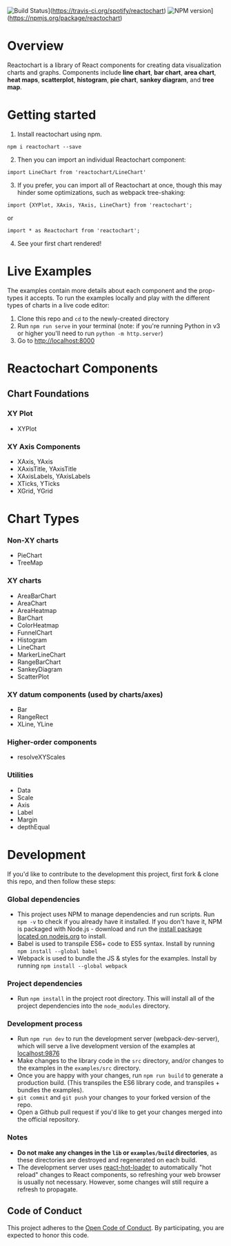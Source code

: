 ![Build Status](https://travis-ci.org/spotify/reactochart.svg?branch=master)](https://travis-ci.org/spotify/reactochart)
![NPM version](https://img.shields.io/npm/v/reactochart.svg?style=flat-square)](https://npmjs.org/package/reactochart)

# Overview

Reactochart is a library of React components for creating data visualization charts and graphs. Components include **line chart**, **bar chart**, **area chart**, **heat maps**, **scatterplot**, **histogram**, **pie chart**, **sankey diagram**, and **tree map**.

# Getting started

1. Install reactochart using npm.

  ```
  npm i reactochart --save
  ```

2. Then you can import an individual Reactochart component:
 ```
 import LineChart from 'reactochart/LineChart'
 ```

3. If you prefer, you can import all of Reactochart at once, though this may hinder some optimizations, such as webpack tree-shaking:
  ```
  import {XYPlot, XAxis, YAxis, LineChart} from 'reactochart';
  ```
or
  ```
  import * as Reactochart from 'reactochart';
  ```
4. See your first chart rendered!


# Live Examples

The examples contain more details about each component and the prop-types it accepts. To run the examples locally and play with the different types of charts in a live code editor:

1.  Clone this repo and `cd` to the newly-created directory
2.  Run `npm run serve` in your terminal (note: if you're running Python in v3 or higher you'll need to run `python -m http.server`)
3.  Go to [http://localhost:8000](http://localhost:8000)

# Reactochart Components
## Chart Foundations

### XY Plot
  * XYPlot

### XY Axis Components

* XAxis, YAxis
* XAxisTitle, YAxisTitle
* XAxisLabels, YAxisLabels
* XTicks, YTicks
* XGrid, YGrid

# Chart Types
### Non-XY charts

* PieChart
* TreeMap

### XY charts

* AreaBarChart
* AreaChart
* AreaHeatmap
* BarChart
* ColorHeatmap
* FunnelChart
* Histogram
* LineChart
* MarkerLineChart
* RangeBarChart
* SankeyDiagram
* ScatterPlot

### XY datum components (used by charts/axes)

* Bar
* RangeRect
* XLine, YLine

### Higher-order components

* resolveXYScales

### Utilities

* Data
* Scale
* Axis
* Label
* Margin
* depthEqual

# Development

If you'd like to contribute to the development this project, first fork & clone this repo, and then follow these steps:

### Global dependencies

* This project uses NPM to manage dependencies and run scripts. Run `npm -v` to check if you already have it installed.
  If you don't have it, NPM is packaged with Node.js - download and run the
  [install package located on nodejs.org](https://nodejs.org/) to install.
* Babel is used to transpile ES6+ code to ES5 syntax. Install by running `npm install --global babel`
* Webpack is used to bundle the JS & styles for the examples. Install by running `npm install --global webpack`

### Project dependencies

* Run `npm install` in the project root directory. This will install all of the project dependencies into the
  `node_modules` directory.

### Development process

* Run `npm run dev` to run the development server (webpack-dev-server), which will serve a live development version of
  the examples at [localhost:9876](http://localhost:9876)
* Make changes to the library code in the `src` directory, and/or changes to the examples in the `examples/src`
  directory.
* Once you are happy with your changes, run `npm run build` to generate a production build. (This transpiles the ES6
  library code, and transpiles + bundles the examples).
* `git commit` and `git push` your changes to your forked version of the repo.
* Open a Github pull request if you'd like to get your changes merged into the official repository.

### Notes

* **Do not make any changes in the `lib` or `examples/build` directories**, as these directories are destroyed and
  regenerated on each build.
* The development server uses [react-hot-loader](https://github.com/gaearon/react-hot-loader) to automatically
  "hot reload" changes to React components, so refreshing your web browser is usually not necessary. However, some
  changes will still require a refresh to propagate.

## Code of Conduct
This project adheres to the [Open Code of Conduct][code-of-conduct]. By participating, you are expected to honor this code.

[code-of-conduct]: https://github.com/spotify/code-of-conduct/blob/master/code-of-conduct.md

